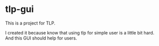 # tlp-gui
This is a project for TLP. 

I created it because know that using tlp for simple user is a little bit hard. And this GUI should help for users.

